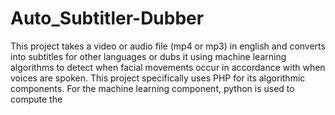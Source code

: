 # Auto_Subtitler-Dubber
This project takes a video or audio file (mp4 or mp3) in english and converts into subtitles for other languages or dubs it using machine learning algorithms to detect when facial movements occur in accordance with when voices are spoken. This project specifically uses PHP for its algorithmic components. For the machine learning component, python is used to compute the 

